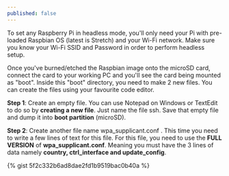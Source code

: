 ```yaml
---
published: false
---
```

To set any Raspberry Pi in headless mode, you'll only need your Pi with pre-loaded Raspbian OS (latest is Stretch) and your Wi-Fi network.
Make sure you know your Wi-Fi SSID and Password in order to perform headless setup.

Once you've burned/etched the Raspbian image onto the microSD card, connect the card to your working PC and you'll see the card being mounted as "boot". Inside this "boot" directory, you need to make 2 new files. You can create the files using your favourite code editor.

**Step 1**: Create an empty file. You can use Notepad on Windows or TextEdit to do so by **creating a new file**. Just name the file ssh. Save that empty file and dump it into **boot partition** (microSD).

**Step 2**: Create another file name wpa_supplicant.conf . This time you need to write a few lines of text for this file. For this file, you need to use the **FULL VERSION** of **wpa_supplicant.conf**. Meaning you must have the 3 lines of data namely **country, ctrl_interface and update_config**.

{% gist 5f2c332b6ad8dae2fd1b9519bac0b40a %}